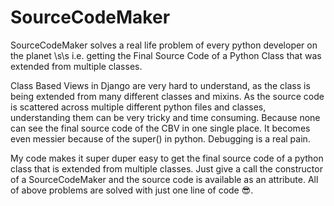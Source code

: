 # SourceCodeMaker
SourceCodeMaker solves a real life problem of every python developer on the planet \s\s
i.e. getting the Final Source Code of a Python Class that was extended from multiple classes. 

Class Based Views in Django are very hard to understand, as the class is being extended from many different classes and mixins. 
As the source code is scattered across multiple different python files and classes, understanding them can be very tricky 
and time consuming. Because none can see the final source code of the CBV in one single place. 
It becomes even messier because of the super() in python. Debugging is a real pain.

My code makes it super duper easy to get the final source code of a python class that is extended from multiple classes.
Just give a call the constructor of a SourceCodeMaker and the source code is available as an attribute. 
All of above problems are solved with just one line of code 😎.

